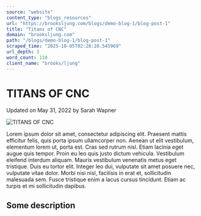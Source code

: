 ```yaml
---
source: "website"
content_type: "blogs_resources"
url: "https://brooksljung.com/blogs/demo-blog-1/blog-post-1"
title: "Titans of CNC"
domain: "brooksljung.com"
path: "/blogs/demo-blog-1/blog-post-1"
scraped_time: "2025-10-05T02:28:20.545969"
url_depth: 3
word_count: 110
client_name: "brooks/ljung"
---
```


# TITANS OF CNC

Updated on  May 31, 2022 by  Sarah Wapner

![TITANS OF CNC](//brooksljung.com/cdn/shop/articles/Screenshot_2022-05-31_121704.jpg?v=1654027028&width=2200)

Lorem ipsum dolor sit amet, consectetur adipiscing elit. Praesent mattis efficitur felis, quis porta ipsum ullamcorper non. Aenean ut elit vestibulum, elementum lorem ut, porta est. Cras sed rutrum nisl. Etiam lacinia eget augue quis tempor. Proin eu leo quis justo dictum vehicula. Vestibulum eleifend interdum aliquam. Mauris vestibulum venenatis metus eget tristique. Duis eu tortor elit. Integer leo dui, vulputate sit amet posuere nec, vulputate vitae dolor. Morbi nisi nisl, facilisis in erat et, sollicitudin malesuada sem. Fusce tristique enim a lacus cursus tincidunt. Etiam ac turpis et mi sollicitudin dapibus.

## Some description